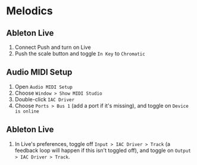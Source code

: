 # Melodics

## Ableton Live

1. Connect Push and turn on Live
2. Push the scale button and toggle `In Key` to `Chromatic`

## Audio MIDI Setup

1. Open `Audio MIDI Setup`
2. Choose `Window > Show MIDI Studio`
3. Double-click `IAC Driver`
4. Choose `Ports > Bus 1` (add a port if it's missing), and toggle on `Device is online`

## Ableton Live

1. In Live's preferences, toggle off `Input > IAC Driver > Track` (a feedback loop will happen if this isn't toggled off), and toggle on `Output > IAC Driver > Track`.
